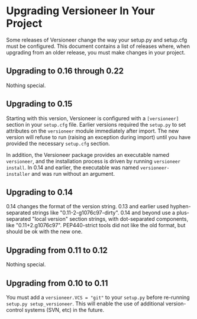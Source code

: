 # Upgrading Versioneer In Your Project

Some releases of Versioneer change the way your setup.py and setup.cfg
must be configured. This document contains a list of releases where,
when upgrading from an older release, you must make changes in your
project.

## Upgrading to 0.16 through 0.22

Nothing special.

## Upgrading to 0.15

Starting with this version, Versioneer is configured with a `[versioneer]`
section in your `setup.cfg` file. Earlier versions required the `setup.py` to
set attributes on the `versioneer` module immediately after import. The new
version will refuse to run (raising an exception during import) until you
have provided the necessary `setup.cfg` section.

In addition, the Versioneer package provides an executable named
`versioneer`, and the installation process is driven by running `versioneer
install`. In 0.14 and earlier, the executable was named
`versioneer-installer` and was run without an argument.

## Upgrading to 0.14

0.14 changes the format of the version string. 0.13 and earlier used
hyphen-separated strings like "0.11-2-g1076c97-dirty". 0.14 and beyond use a
plus-separated "local version" section strings, with dot-separated
components, like "0.11+2.g1076c97". PEP440-strict tools did not like the old
format, but should be ok with the new one.

## Upgrading from 0.11 to 0.12

Nothing special.

## Upgrading from 0.10 to 0.11

You must add a `versioneer.VCS = "git"` to your `setup.py` before re-running
`setup.py setup_versioneer`. This will enable the use of additional
version-control systems (SVN, etc) in the future.
